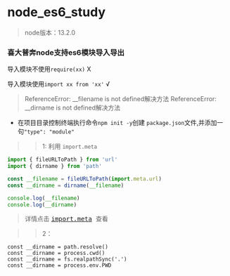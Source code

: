 # node_es6_study
> node版本：13.2.0
### 喜大普奔node支持es6模块导入导出

  导入模块不使用`require(xx)` X

  导入模块使用`import xx from 'xx'` √

> ReferenceError: __filename is not defined解决方法
> ReferenceError: __dirname is not defined解决方法

  * 在项目目录控制终端执行命令`npm init -y`创建 `package.json`文件,并添加一句`"type": "module"`

  >> 1: 利用 `import.meta`
  ```javascript
  import { fileURLToPath } from 'url'
  import { dirname } from 'path'

  const __filename = fileURLToPath(import.meta.url)
  const __dirname = dirname(__filename)

  console.log(__filename)
  console.log(__dirname)
  ```


> 详情点击 <kbd> [import.meta](https://nodejs.org/api/esm.html) </kbd>查看

>> 2：
```
const __dirname = path.resolve()
const __dirname = process.cwd()
const __dirname = fs.realpathSync('.')
const __dirname = process.env.PWD
```
